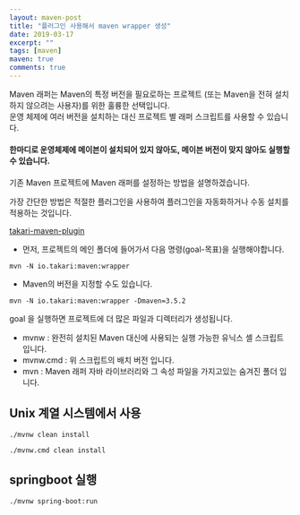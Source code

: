 ```yaml
---
layout: maven-post
title: "플러그인 사용해서 maven wrapper 생성"
date: 2019-03-17
excerpt: ""
tags: [maven]
maven: true
comments: true
---
```



Maven 래퍼는 Maven의 특정 버전을 필요로하는 프로젝트 (또는 Maven을 전혀 설치하지 않으려는 사용자)를 위한 훌륭한 선택입니다.  
운영 체제에 여러 버전을 설치하는 대신 프로젝트 별 래퍼 스크립트를 사용할 수 있습니다.  


#### 한마디로 운영체제에 메이븐이 설치되어 있지 않아도, 메이븐 버전이 맞지 않아도 실행할 수 있습니다.  


기존 Maven 프로젝트에 Maven 래퍼를 설정하는 방법을 설명하겠습니다.  

가장 간단한 방법은 적절한 플러그인을 사용하여 플러그인을 자동화하거나 수동 설치를 적용하는 것입니다.  


[takari-maven-plugin](https://github.com/takari/takari-maven-plugin)  

- 먼저, 프로젝트의 메인 폴더에 들어가서 다음 명령(goal-목표)을 실행해야합니다.  
~~~
mvn -N io.takari:maven:wrapper
~~~

- Maven의 버전을 지정할 수도 있습니다.  
~~~
mvn -N io.takari:maven:wrapper -Dmaven=3.5.2
~~~

goal 을 실행하면 프로젝트에 더 많은 파일과 디렉터리가 생성됩니다.  

- mvnw : 완전히 설치된 Maven 대신에 사용되는 실행 가능한 유닉스 셸 스크립트 입니다.  
- mvnw.cmd : 위 스크립트의 배치 버전 입니다.  
- mvn : Maven 래퍼 자바 라이브러리와 그 속성 파일을 가지고있는 숨겨진 폴더 입니다.  

## Unix 계열 시스템에서 사용

~~~
./mvnw clean install
~~~

~~~
./mvnw.cmd clean install
~~~

## springboot 실행

~~~
./mvnw spring-boot:run
~~~
